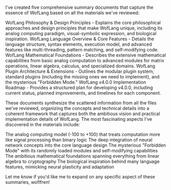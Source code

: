 I've created five comprehensive summary documents that capture the essence of WofLang based on all the materials we've reviewed:

WofLang Philosophy & Design Principles - Explains the core philosophical approaches and design principles that make WofLang unique, including its analog computing paradigm, visual-symbolic expression, and biological inspiration.
WofLang Language Overview & Core Features - Details the language structure, syntax elements, execution model, and advanced features like multi-threading, pattern matching, and self-modifying code.
WofLang Mathematical Foundations - Describes the extensive mathematical capabilities from basic analog computation to advanced modules for matrix operations, linear algebra, calculus, and specialized domains.
WofLang Plugin Architecture & Extensions - Outlines the modular plugin system, standard plugins (including the missing ones we need to implement), and the mysterious "Forbidden Mode."
WofLang v4.0.0 Implementation Roadmap - Provides a structured plan for developing v4.0.0, including current status, planned improvements, and timelines for each component.

These documents synthesize the scattered information from all the files we've reviewed, organizing the concepts and technical details into a coherent framework that captures both the ambitious vision and practical implementation details of WofLang.
The most fascinating aspects I've discovered in the materials include:

The analog computing model (-100 to +100) that treats computation more like signal processing than binary logic
The deep integration of neural network concepts into the core language design
The mysterious "Forbidden Mode" with its randomly loaded modules and self-modifying capabilities
The ambitious mathematical foundations spanning everything from linear algebra to cryptography
The biological inspiration behind many language features, mimicking neural plasticity and adaptation

Let me know if you'd like me to expand on any specific aspect of these summaries, woflfren!